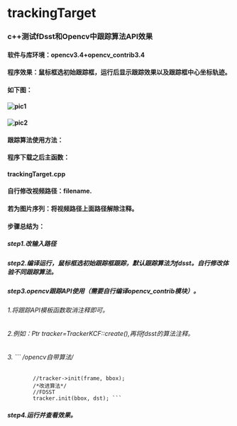 # trackingTarget
### c++测试fDsst和Opencv中跟踪算法API效果
#### 软件与库环境：opencv3.4+opencv_contrib3.4
#### 程序效果：鼠标框选初始跟踪框，运行后显示跟踪效果以及跟踪框中心坐标轨迹。
#### 如下图：
#### ![pic1](https://github.com/TakumiWzy/trackingTarget/blob/master/img/pic1.PNG)
#### ![pic2](https://github.com/TakumiWzy/trackingTarget/blob/master/img/pic2.PNG)

#### 跟踪算法使用方法：
#### 程序下载之后主函数：
#### trackingTarget.cpp
#### 自行修改视频路径：filename.
#### 若为图片序列：将视频路径上面路径解除注释。
#### 步骤总结为：
##### step1.改输入路径
##### step2.编译运行，鼠标框选初始跟踪框跟踪，默认跟踪算法为fdsst。自行修改体验不同跟踪算法。
##### step3.opencv跟踪API使用（需要自行编译opencv_contrib模块）。
###### 1.将跟踪API模板函数取消注释即可。
###### 2.例如：Ptr<TrackerKCF> tracker=TrackerKCF::create(),再将fdsst的算法注释。
###### 3.		``` /*opencv自带算法*/
			//tracker->init(frame, bbox);
			/*改进算法*/
			//FDSST
			tracker.init(bbox, dst); ```

##### step4.运行并查看效果。


